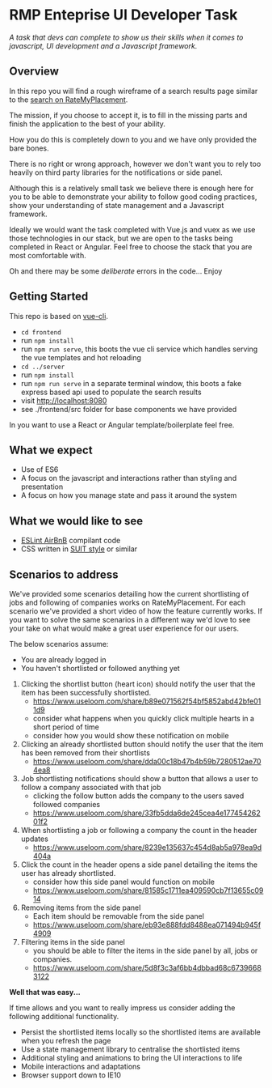 # RMP Enteprise UI Developer Task

*A task that devs can complete to show us their skills when it comes to javascript, UI development and a Javascript framework.*

## Overview

In this repo you will find a rough wireframe of a search results page similar to 
the [search on RateMyPlacement](https://www.ratemyplacement.co.uk/search?show=jobs).

The mission, if you choose to accept it, is to fill in the missing parts and finish the application to 
the best of your ability.
    
How you do this is completely down to you and we have only provided the bare bones.

There is no right or wrong approach, however we don't want you to rely too heavily on third party 
libraries for the notifications or side panel.

Although this is a relatively small task we believe there is enough here for you to be able to demonstrate your
ability to follow good coding practices, show your understanding of state management and a Javascript framework.

Ideally we would want the task completed with Vue.js and vuex as we use those technologies in our stack, 
but we are open to the tasks being completed in React or Angular. Feel free to choose the stack that you are most comfortable with.

Oh and there may be some *deliberate* errors in the code... Enjoy

## Getting Started

This repo is based on [vue-cli](https://cli.vuejs.org/).

- `cd frontend`
- run `npm install` 
- run `npm run serve`, this boots the vue cli service which handles serving the vue templates and hot reloading
- `cd ../server`  
- run `npm install`
- run `npm run serve` in a separate terminal window, this boots a fake express based api used to populate the search results
- visit [http://localhost:8080](http://localhost:8080)
- see ./frontend/src folder for base components we have provided

In you want to use a React or Angular template/boilerplate feel free.

## What we expect

- Use of ES6 
- A focus on the javascript and interactions rather than styling and presentation
- A focus on how you manage state and pass it around the system

## What we would like to see
- [ESLint AirBnB](https://github.com/airbnb/javascript) compilant code 
- CSS written in [SUIT style](https://github.com/suitcss/suit) or similar

## Scenarios to address

We've provided some scenarios detailing how the current shortlisting of jobs and following of companies 
works on RateMyPlacement. For each scenario we've provided a short video of how the feature currently works.
If you want to solve the same scenarios in a different way we'd love to see your take on what would make 
a great user experience for our users.

The below scenarios assume:

- You are already logged in
- You haven't shortlisted or followed anything yet

1. Clicking the shortlist button (heart icon) should notify the user that the item has been successfully shortlisted.
    - https://www.useloom.com/share/b89e071562f54bf5852abd42bfe011d9
    - consider what happens when you quickly click multiple hearts in a short period of time
    - consider how you would show these notification on mobile
2. Clicking an already shortlisted button should notify the user that the item has been removed from their shortlists
    - https://www.useloom.com/share/dda00c18b47b4b59b7280512ae704ea8
3. Job shortlisting notifications should show a button that allows a user to follow a company associated with that job
    - clicking the follow button adds the company to the users saved followed companies
    - https://www.useloom.com/share/33fb5dda6de245cea4e17745426201f2
4. When shortlisting a job or following a company the count in the header updates
    - https://www.useloom.com/share/8239e135637c454d8ab5a978ea9d404a
5. Click the count in the header opens a side panel detailing the items the user has already shortlisted.
    - consider how this side panel would function on mobile
    - https://www.useloom.com/share/81585c1711ea409590cb7f13655c0914
6. Removing items from the side panel
    -  Each item should be removable from the side panel
    - https://www.useloom.com/share/eb93e888fdd8488ea071494b945f4909
7. Filtering items in the side panel
    - you should be able to filter the items in the side panel by all, jobs or companies.
    - https://www.useloom.com/share/5d8f3c3af6bb4dbbad68c67396683122    
        

**Well that was easy...**

If time allows and you want to really impress us consider adding the following additional functionality.

- Persist the shortlisted items locally so the shortlisted items are available when you refresh the page
- Use a state management library to centralise the shortlisted items
- Additional styling and animations to bring the UI interactions to life
- Mobile interactions and adaptations
- Browser support down to IE10
